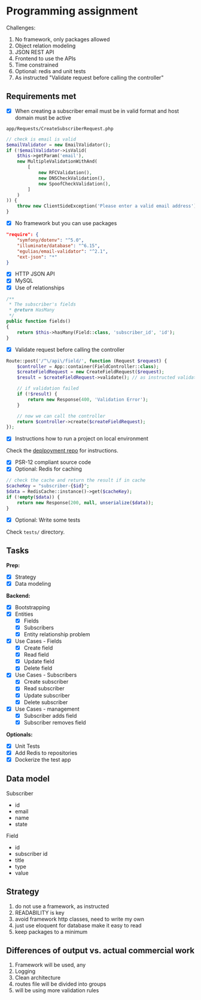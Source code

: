 # Programming assignment

Challenges:
1. No framework, only packages allowed
2. Object relation modeling
3. JSON REST API
4. Frontend to use the APIs
5. Time constrained
6. Optional: redis and unit tests
7. As instructed "Validate request before calling the controller"

## Requirements met

* [x] When creating a subscriber email must be in valid format and host domain must be active

`app/Requests/CreateSubscriberRequest.php`
```php
// check is email is valid
$emailValidator = new EmailValidator();
if (!$emailValidator->isValid(
    $this->getParam('email'),
    new MultipleValidationWithAnd(
        [
            new RFCValidation(),
            new DNSCheckValidation(),
            new SpoofCheckValidation(),
        ]
    )
)) {
    throw new ClientSideException('Please enter a valid email address');
}
```

* [x] No framework but you can use packages
```json
"require": {
    "symfony/dotenv": "^5.0",
    "illuminate/database": "^6.15",
    "egulias/email-validator": "^2.1",
    "ext-json": "*"
}
```

* [x] HTTP JSON API
* [x] MySQL
* [x] Use of relationships
```php
/**
 * The subscriber's fields
 * @return HasMany
 */
public function fields()
{
    return $this->hasMany(Field::class, 'subscriber_id', 'id');
}
```

* [x] Validate request before calling the controller
```php
Route::post('/^\/api\/field/', function (Request $request) {
    $controller = App::container(FieldController::class);
    $createFieldRequest = new CreateFieldRequest($request);
    $result = $createFieldRequest->validate(); // as instructed validate before sending to controller

    // if validation failed
    if (!$result) {
        return new Response(400, 'Validation Error');
    }

    // now we can call the controller
    return $controller->create($createFieldRequest);
});
```
* [x] Instructions how to run a project on local environment

Check the [deplpoyment repo](https://github.com/acfabro/assignment2-deployment) for instructions.

* [x] PSR-12 compliant source code
* [x] Optional: Redis for caching

```php
// check the cache and return the result if in cache
$cacheKey = "subscriber-{$id}";
$data = RedisCache::instance()->get($cacheKey);
if (!empty($data)) {
    return new Response(200, null, unserialize($data));
}

```

* [x] Optional: Write some tests

Check `tests/` directory.

## Tasks

**Prep:**

* [x] Strategy
* [X] Data modeling

**Backend:**

* [x] Bootstrapping
* [x] Entities
  * [x] Fields
  * [x] Subscribers
  * [x] Entity relationship problem
* [x] Use Cases - Fields
  * [x] Create field
  * [x] Read field
  * [x] Update field
  * [x] Delete field
* [x] Use Cases - Subscribers
  * [x] Create subscriber
  * [x] Read subscriber
  * [x] Update subscriber
  * [x] Delete subscriber
* [x] Use Cases - management
  * [x] Subscriber adds field
  * [x] Subscriber removes field
  
**Optionals:**

* [x] Unit Tests
* [x] Add Redis to repositories
* [x] Dockerize the test app

## Data model

Subscriber
- id
- email
- name
- state

Field
- id
- subscriber id
- title
- type
- value

## Strategy

1. do not use a framework, as instructed
2. READABILITY is key
3. avoid framework http classes, need to write my own
4. just use eloquent for database make it easy to read
5. keep packages to a minimum

## Differences of output vs. actual commercial work

1. Framework will be used, any
2. Logging
3. Clean architecture
4. routes file will be divided into groups
5. will be using more validation rules
